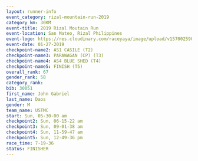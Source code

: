 ```yaml
---
layout: runner-info 
event_category: rizal-mountain-run-2019 
category_km: 30KM 
event-title: 2019 Rizal Moutain Run 
event-location: San Mateo, Rizal Philippines 
event-logo: https://res.cloudinary.com/raceyaya/image/upload/v1570025909/logo/rizal-mountain_gkfete.jpg 
event-date: 01-27-2019 
checkpoint-name2: AS1 CASILE (T2) 
checkpoint-name3: PARAWAGAN (CP) (T3) 
checkpoint-name4: AS4 BLUE SHED (T4) 
checkpoint-name5: FINISH (T5) 
overall_rank: 67
gender_rank: 58
category_rank: 
bib: 30051
first_name: John Gabriel
last_name: Daos
gender: M
team_name: USTMC
start: Sun, 05-30-00 am
checkpoint2: Sun, 06-15-22 am
checkpoint3: Sun, 09-01-38 am
checkpoint4: Sun, 11-59-47 am
checkpoint5: Sun, 12-49-36 pm
race_time: 7-19-36
status: FINISHER
---
```

